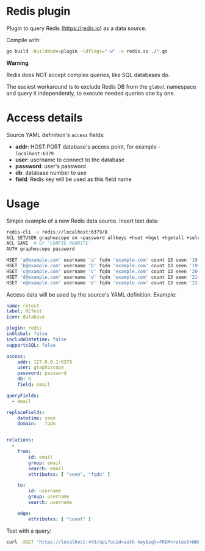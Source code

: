 # Redis plugin

Plugin to query Redis (https://redis.io) as a data source.


Compile with:
```sh
go build -buildmode=plugin -ldflags="-w" -o redis.so ./*.go
```

**Warning**

Redis does NOT accept complex queries, like SQL databases do.

The easiest workaround is to exclude Redis DB from the `global` namespace
and query it independently, to execute needed queries one by one.


# Access details

Source YAML definition's `access` fields:
- **addr**: HOST:PORT database's access point, for example - `localhost:6379`
- **user**: username to connect to the database
- **password**: user's password
- **db**: database number to use
- **field**: Redis key will be used as this field name


# Usage

Simple example of a new Redis data source. Insert test data:
```sh
redis-cli -u redis://localhost:6379/8
ACL SETUSER graphoscope on >password allkeys +hset +hget +hgetall +select +ping
ACL SAVE  # Or 'CONFIG REWRITE'
AUTH graphoscope password

HSET 'a@example.com' username 'a' fqdn 'example.com' count 13 seen '18-02-2023T15:34:00.000000Z'
HSET 'b@example.com' username 'b' fqdn 'example.com' count 13 seen '19-02-2023T15:34:00.000000Z'
HSET 'c@example.com' username 'c' fqdn 'example.com' count 13 seen '20-02-2023T15:34:00.000000Z'
HSET 'd@example.com' username 'd' fqdn 'example.com' count 13 seen '21-02-2023T15:34:00.000000Z'
HSET 'e@example.com' username 'e' fqdn 'example.com' count 13 seen '22-02-2023T15:34:00.000000Z'
```

Access data will be used by the source's YAML definition. Example:
```yaml
name: retest
label: RETest
icon: database

plugin: redis
inGlobal: false
includeDatetime: false
supportsSQL: false

access:
    addr: 127.0.0.1:6379
    user: graphoscope
    password: password
    db: 8
    field: email

queryFields:
  - email

replaceFields:
    datetime: seen
    domain:   fqdn


relations:
  -
    from:
        id: email
        group: email
        search: email
        attributes: [ "seen", "fqdn" ]

    to:
        id: username
        group: username
        search: username

    edge:
        attributes: [ "count" ]
```

Test with a query:
```sh
curl -XGET 'https://localhost:443/api?uuid=auth-key&sql=FROM+retest+WHERE+email=%27a@example.com%27'
```
